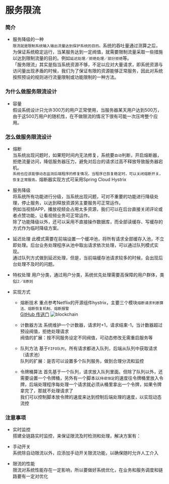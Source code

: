 # 服务限流 #
### 简介 ###
- 服务降级的一种<br/>
```限流就是限制系统输入输出流量达到保护系统的目的。```系统的吞吐量通过测算之后，为保证系统稳定运行，当某服务达到一定阀值，就需要限制流量采取一些措施以达到限制流量的目的。例如```延迟处理／拒绝处理／部分拒绝```等。<br/>
「服务限流」其实是指当系统资源不够，不足以应对大量请求，即系统资源与访问量出现矛盾的时候，我们为了保证有限的资源能够正常服务，因此对系统按照预设的规则进行流量限制或功能限制的一种方法。

### 为什么做服务限流设计 ###
- 容量<br/>
假设系统设计只允许300万的用户正常使用，当服务器某天用户达到500万，由于这500万用户的随机性，在不做限流的情况下很有可能一次压垮整个应用。

### 怎么做服务限流设计 ###
- 熔断<br/>
当系统出现问题时，如果短时间内无法修复，系统要```自动```判断，开启熔断器，拒绝流量访问，降低服务器压力，避免对后台的请求过高不释放导致服务器宕机。<br/>
```系统也应该能够动态监测后端程序的修复情况，当程序已恢复稳定时，可以关闭熔断开关，恢复正常服务。```熔断器实现方式可采用Spring Cloud Hystrix

- 服务降级<br/>
将系统所有功能进行分级，当系统出现问题，可对不重要的功能进行降级处理，停止服务，以达到释放资源另主要服务可正常运作。<br/>
例如当视频APP，播放视频会占用太多资源，我们可以在后台直接关闭评论或者点赞功能，让看视频业务可正常运作。<br/>
除了功能降级以外，还可以采用不直接操作数据库，而全部读缓存、写缓存的方式作为临时降级方案。

- 延迟处理
此模式需要在前端设置一个缓冲池，将所有请求全部缓存入池，不立即处理。后台业务处理程序从池中取出请求依次处理，可以通过队列模式实现。<br/>
通过队列方式做到延迟处理，但是，当前端缓存池请求较多的时候，会出现后台处理不及时的问题。

- 特权处理
用户分类，通过用户分类，系统优先处理需要高保障的用户群体，类似```2／8原则```

- 实现方式
  + 熔断技术
  重点参考Netflix的开源组件hystrix，主要三个模块```熔断请求判断算法、熔断恢复机制、熔断报警```<br/>
  [GitHub 传送门](https://github.com/Netflix/hystrix)
  ![blockchain](https://camo.githubusercontent.com/e871b5d002a9699e7a2d9fa0178af5c72f0743e0/68747470733a2f2f6e6574666c69782e6769746875622e636f6d2f487973747269782f696d616765732f687973747269782d6c6f676f2d7461676c696e652d3835302e706e67 "Hystrix")
  + 计数器方法
  系统维护一个计数器，请求时+1，请求结束-1，当计数器超过预设阀值，拒绝处理请求<br/>
  阀值的扩展：按不同服务设定不同阀值，可动态修改无需重启服务等

  + 队列方法
  基于```FIFO队列```，所有请求都进入队列，后端从队列中获取请求（请求池）<br/>
  队列的扩展：是否可以设置多个队列服务，做到合理分流和监控

  + 令牌桶算法
  首先基于一个队列，请求放入队列里面。但除了队列以外，还需要设置一个令牌桶，另外有一个脚本以```持续恒定```的速度往令牌桶里放入令牌，后端处理程序每处理一个请求就必须从桶里拿出一个令牌，如果令牌拿完了，那就不处理请求了<br/>
  我们可以控制脚本放令牌的速度来达到控制后端处理的速度，以实现动态流控
### 注意事项 ###
- 实时监控<br/>
搭建全链路实时监控，来保证限流及时检测和处理，解决方案有：

- 手动开关<br/>
系统除自动限流以外，应添加手动开关限流功能，以确保随时允许人工介入

- 限流的性能<br/>
限流对系统性能存在一定影响，所以要做好系统优化，在业务和服务调度和链路要有一定对优化